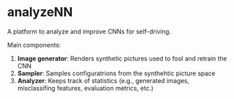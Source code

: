 # analyzeNN

A platform to analyze and improve CNNs for self-driving.

Main components:
1. **Image generator**: Renders synthetic pictures used to fool and retrain the CNN
2. **Sampler**: Samples configuratrions from the synthehtic picture space
3. **Analyzer**: Keeps track of statistics (e.g., generated images, misclassifing features, evaluation metrics, etc.)

